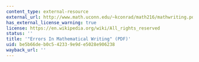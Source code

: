 ```yaml
---
content_type: external-resource
external_url: http://www.math.uconn.edu/~kconrad/math216/mathwriting.pdf
has_external_license_warning: true
license: https://en.wikipedia.org/wiki/All_rights_reserved
status: ''
title: '"Errors In Mathematical Writing" (PDF)'
uid: be5b66de-b0c5-4233-9e9d-e5028e906238
wayback_url: ''
---
```


